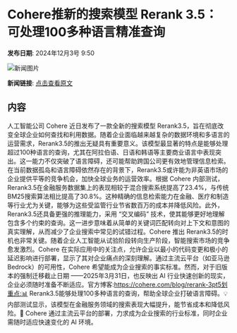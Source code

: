 # Cohere推新的搜索模型 Rerank 3.5：可处理100多种语言精准查询

**发布日期**: 2024年12月3号 9:50

![新闻图片](https://upload.chinaz.com/2024/1203/6386881607619817183167535.png)

**新闻链接**: [点击查看原文](https://www.aibase.com/zh/news/13639)

## 内容

人工智能公司 Cohere 近日发布了一款全新的搜索模型 Rerank3.5，旨在彻底改变全球企业如何查找和利用数据。随着企业面临越来越复杂的数据环境和多语言的运营需求，Rerank3.5的推出无疑具有重要意义。该模型最显著的特点是能够处理超过100种语言的查询，尤其在阿拉伯语、日语和韩语等主要商业语言中表现突出。这一能力不仅突破了语言障碍，还可能帮助跨国公司更有效地管理信息检索。在当前数据孤岛和语言障碍依然存在的背景下，Rerank3.5或许能为非英语市场的企业提供平等的竞争机会，加快全球业务的运营效率。根据 Cohere 内部测试，Rerank3.5在金融服务数据集上的表现相较于混合搜索系统提高了23.4%，与传统 BM25搜索算法相比提高了30.8%。这种精确的信息检索能力在金融、医疗和制造等行业尤为关键，能够为这些受监管行业节省数百万的成本并降低风险。此外，Rerank3.5还具备更强的推理能力，采用 “交叉编码” 技术，使其能够更好地理解包含多个约束的查询。这一进步意味着从简单的关键词匹配转向对上下文和意图的真实理解，从而减少了企业搜索中常见的试错过程。Cohere 推出 Rerank3.5的时机也非常关键。随着企业人工智能从试验阶段转向生产阶段，智能搜索市场的竞争愈发激烈。Cohere 在实际应用中的关注点，允许企业以最小的代码变更和极小的延迟影响进行部署，显示了其对企业痛点的深刻理解。通过主流云平台（如亚马逊 Bedrock）的可用性，Cohere 希望能成为企业搜索的事实标准。然而，对于旧版本的强制迁移截止日期 ——2025年3月31日，也反映出 AI 行业快速创新的现实，企业必须随时准备不断适应。官方博客:https://cohere.com/blog/rerank-3pt5划重点:📊 Rerank3.5能够处理100多种语言的查询，帮助全球企业打破语言障碍。💡 内部测试显示，该模型在金融服务领域的搜索表现大幅提升，能节省成本和降低风险。🚀 Cohere 通过主流云平台的部署，力求成为企业搜索的行业标准，同时企业需随时适应快速变化的 AI 环境。
